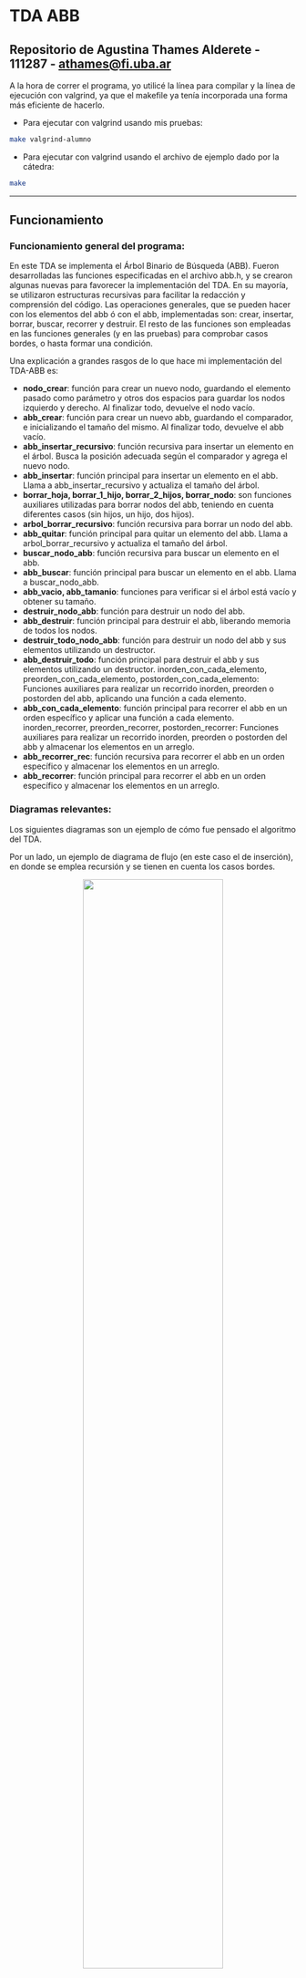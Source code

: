 # TDA ABB

## Repositorio de Agustina Thames Alderete - 111287 - athames@fi.uba.ar

A la hora de correr el programa, yo utilicé la línea para compilar y la línea de ejecución con valgrind, ya que el makefile ya tenía incorporada una forma más eficiente de hacerlo.

- Para ejecutar con valgrind usando mis pruebas:

```bash
make valgrind-alumno
```

- Para ejecutar con valgrind usando el archivo de ejemplo dado por la cátedra:
```bash
make 
```
---
##  Funcionamiento

### Funcionamiento general del programa:

En este TDA se implementa el Árbol Binario de Búsqueda (ABB). Fueron desarrolladas las funciones especificadas en el archivo abb.h, y se crearon algunas nuevas para favorecer la implementación del TDA. En su mayoría, se utilizaron estructuras recursivas para facilitar la redacción y comprensión del código. Las operaciones generales, que se pueden hacer con los elementos del abb ó con el abb, implementadas son: crear, insertar, borrar, buscar, recorrer y destruir. El resto de las funciones son empleadas en las funciones generales (y en las pruebas) para comprobar casos bordes, o hasta formar una condición.

Una explicación a grandes rasgos de lo que hace mi implementación del TDA-ABB es:
- **nodo_crear**: función para crear un nuevo nodo, guardando el elemento pasado como parámetro y otros dos espacios para guardar los nodos izquierdo y derecho. Al finalizar todo, devuelve el nodo vacío.
- **abb_crear**: función para crear un nuevo abb, guardando el comparador, e inicializando el tamaño del mismo. Al finalizar todo, devuelve el abb vacío.
- **abb_insertar_recursivo**: función recursiva para insertar un elemento en el árbol. Busca la posición adecuada según el comparador y agrega el nuevo nodo.
- **abb_insertar**: función principal para insertar un elemento en el abb. Llama a abb_insertar_recursivo y actualiza el tamaño del árbol.
- **borrar_hoja, borrar_1_hijo, borrar_2_hijos, borrar_nodo**: son funciones auxiliares utilizadas para borrar nodos del abb, teniendo en cuenta diferentes casos (sin hijos, un hijo, dos hijos).
- **arbol_borrar_recursivo**: función recursiva para borrar un nodo del abb.
- **abb_quitar**: función principal para quitar un elemento del abb. Llama a arbol_borrar_recursivo y actualiza el tamaño del árbol.
- **buscar_nodo_abb**: función recursiva para buscar un elemento en el abb.
- **abb_buscar**: función principal para buscar un elemento en el abb. Llama a buscar_nodo_abb.
- **abb_vacio, abb_tamanio**: funciones para verificar si el árbol está vacío y obtener su tamaño.
- **destruir_nodo_abb**: función para destruir un nodo del abb.
- **abb_destruir**: función principal para destruir el abb, liberando memoria de todos los nodos.
- **destruir_todo_nodo_abb**: función para destruir un nodo del abb y sus elementos utilizando un destructor.
- **abb_destruir_todo**: función principal para destruir el abb y sus elementos utilizando un destructor.
inorden_con_cada_elemento, preorden_con_cada_elemento, postorden_con_cada_elemento: Funciones auxiliares para realizar un recorrido inorden, preorden o postorden del abb, aplicando una función a cada elemento.
- **abb_con_cada_elemento**: función principal para recorrer el abb en un orden específico y aplicar una función a cada elemento.
inorden_recorrer, preorden_recorrer, postorden_recorrer: Funciones auxiliares para realizar un recorrido inorden, preorden o postorden del abb y almacenar los elementos en un arreglo.
- **abb_recorrer_rec**: función recursiva para recorrer el abb en un orden específico y almacenar los elementos en un arreglo.
- **abb_recorrer**: función principal para recorrer el abb en un orden específico y almacenar los elementos en un arreglo.

### Diagramas relevantes:

Los siguientes diagramas son un ejemplo de cómo fue pensado el algoritmo del TDA.

Por un lado, un ejemplo de diagrama de flujo (en este caso el de inserción), en donde se emplea recursión y se tienen en cuenta los casos bordes.

<div align="center">
<img width="70%" src="img/diagrama_flujo_insercion_abb.drawio.svg">
</div>

Por el otro, un diagrama que logra graficar cómo se utiliza el espacio de memoria en el programa, teniendo en cuenta los punteros correspondientes.

<div align="center">
<img width="70%" src="img/stack_heap_abb.drawio.svg">
</div>

---

## Respuestas a las preguntas teóricas
### 1. Explique teóricamente (y utilizando gráficos) qué es un árbol, árbol binario y árbol binario de búsqueda. Explique cómo funcionan, cuáles son sus operaciones básicas (incluyendo el análisis de complejidad de cada una de ellas) y por qué es importante la distinción de cada uno de estos diferentes tipos de árboles. Ayúdese con diagramas para explicar.

#### Árbol
Un árbol es una colección de nodos los cuales, a su vez, pueden estar conectados a múltiples nodos. Una de las características que lo destaca, es que facilita la búsqueda y la eliminación de un elemento (lo cual era mucho más complejo en el TDA de Lista).

Un árbol está compuesto por un nodo principal, llamado **nodo raíz**, y cero o muchos subárboles no vacíos, los cuales tienen su nodo raíz conectado mediante un vértice al nodo raíz.

<div align="center">
<img width="70%" src="img/estructura_arbol.drawio.svg">
</div>

Estando en un nodo, puedo ver los subárboles que se encuentran 'debajo' del mismo. En este caso, el nodo donde estamos parados es el **nodo padre**, y los nodos que se encuentran 'debajo' de este mismo serían sus **nodos hijos**. 

##### Casos especiales: 
- El nodo raíz no tiene padre
- **Hojas:** son aquellos nodos que no tienen hijos.

#### Árbol Binario
Son árboles relacionados a las operaciones de búsqueda, que tienen el objetivo de aproximarse a la búsqueda binaria. En este caso, el **nodo raíz está únicamente conectado con dos subárboles**, el subárbol izquierdo y el subárbol derecho.

<div align="center">
<img width="70%" src="img/estructura_abb.drawio.svg">
</div>

Las operaciones que se pueden realizar con un árbol binario son:
- Crear
- Destruir
- Insertar
- Borrar
- Buscar
- Vacío
- Recorrer

##### Recorridos
Para recorrer este tipo de árbol, hay tres posibles recorridos. En todos los casos, se llama recursivamente a la misma función que tiene las 3 acciones para hacer y se va comparando según el orden adecuado. (Por convención, 'N' es el nodo actual, 'D' es el subárbol derecho, e 'I' es el subárbol izquierdo):

- **Recorrido Preorden (NID)**: primero se visita N, después I y por último D. Cuando termina todos los subárboles izquierdos, 'vuelve uno atrás' y empieza a recorrer hacia abajo para la derecha, y así sucesivamente hasta que termina todos los nodos del árbol.
- **Recorrido Inorden (IND)**: primero se visita I, después N, y por último D. 
- **Recorrido Postorden (IDN)**: primero se visita I, después D, y por último N.

#### Árbol Binario de Búsqueda (ABB)
A diferencia del tipo explicado anteriormente, en este caso hay un orden, por lo que tenemos una forma de comparar los elementos para poder definir este orden y cada nodo del árbol posee un valor o una clave única.

Características:
- Las claves mayores se insertan en los subárboles derechos.
- Las claves menores se insertan en los subárboles izquierdos.
- Ambos subárboles también son ABBs.
- 'El hijo izquierdo siempre es menor que el nodo padre, y el hijo derecho siempre es mayor.'

##### Operaciones con ABBs
La **búsqueda** de un elemento comienza en el nodo raíz:
1. La clave buscada se compara con la clave del nodo raíz.
2. Si las claves son iguales, la búsqueda se detiene.
3. Si la clave buscada es mayor que la clave raíz, la búsqueda se reanuda en el subárbol derecho. Si la clave buscada es menor que la clave raíz, la búsqueda se reanuda en el subárbol izquierdo.

La **inserción**:
1. Comparo la clave del elemento a insertar con la clave del nodo raíz. Si es mayor, avanzo hacia el subárbol derecho, si es menor hacia el izquierdo.
2. Repetir el paso 1 hasta encontrar un elemento con clave igual o llegar al final del subárbol donde debo insertar el nuevo elemento.
3. Cuando se llega al final, creo un nuevo nodo, asignando NULL a los punteros izquierdo y derecho del mismo. Luego coloco el nuevo nodo como hijo izquierdo o derecho del anterior según sea el valor de la clave.

La **eliminación** (tomándose como ejemplo un árbol que tiene números enteros como elementos):
- *Borrar Nodo Hoja*: hago directamente la liberación de memoria de ese nodo.
- *Borrar Nodo con un Hijo*: hago que el nodo anterior al que quiero borrar apunte al nodo hijo, y luego libero la memoria del nodo que se desea.
- *Borrar Nodo con dos Hijos*: en este caso, elijo el sucesor o antecesro inmediato al número más cercano al que quiero borrar. Para encontrar el antecesor, voy a la rama izquierda y después todo a la derecha hasta encontrar una hoja (el antecesor). Por el contrario, para encontrar el sucesor, voy a la rama derecha y después todo a la izquierda hasta encontrar una hoja (el sucesor). El nodo encontrado es el que va a reemplazar al nodo a borrar. Por último, hago libero la memoria correspondiente.


### 2. Explique su implementación y decisiones de diseño (por ejemplo, si tal o cuál funciones se plantearon de forma recursiva, iterativa o mixta y por qué, que dificultades encontró al manejar los nodos y punteros, reservar y liberar memoria, etc).

En líneas generales, considero que el código fue implementado mediante un buen manejo de nodos y punteros. En cuanto a la memoria, la dificultad generalmente aparecía en las pruebas, pero con la ejecución del código por Valgrind, se podían solucionar los errores de liberación de memoria.

#### Estructuras de Datos Utilizadas:
- **Nodo del Árbol (`nodo_abb_t`)**: Contiene un puntero al elemento que contiene, así como punteros a los hijos izquierdo y derecho.
- **Árbol Binario de Búsqueda (`abb_t`)**: Estructura principal que contiene un puntero a la raíz, el tamaño del árbol y una función comparadora.

#### Funciones Principales y Recursión:
La recursión ayuda a que mi código no utilice tantas estructuras iterativas, para lograr una mejor comprensión del código, y poder manejar las condiciones más fácilmente.
- **Inserción Recursiva**: `abb_insertar_recursivo` utiliza un enfoque recursivo para insertar elementos.
- **Borrado Recursivo**: `arbol_borrar_recursivo` elimina nodos recursivamente.
- **Recorrido Recursivo**: Funciones como `inorden_con_cada_elemento` utilizan la recursión para recorrer el árbol.

#### Estrategias de Borrado:
Fueron separados los 3 casos para que la implementación sea máz eficaz.
- **Borrado de Hojas**: `borrar_hoja` libera la memoria de un nodo hoja.
- **Borrado con 1 Hijo**: `borrar_1_hijo` maneja nodos con un solo hijo.
- **Borrado con 2 Hijos**: `borrar_2_hijos` aborda el caso de nodos con dos hijos.

#### Liberación de Memoria:
- **Destructor del Árbol y Nodos**: Funciones como `abb_destruir` y `abb_destruir_todo` liberan la memoria del abb correctamente. Luego el abb queda vacío.

#### Decisiones de Manejo de Punteros y Nodos:
- **Punteros Dobles**: Se utilizan punteros dobles en las funciones de borrado para modificar el puntero al nodo padre.
- **Validación de Punteros**: Se verifican los punteros pasados a las funciones para prevenir problemas de segmentación.
- **Asignación de Nodos**: Se asigna memoria dinámicamente para los nuevos nodos y se verifica la asignación.

#### Optimizaciones y Consideraciones:
- **Manejo de Tamaño del Árbol**: Se mantiene un contador de tamaño del árbol para operaciones eficientes.
- **Funciones de Recorrido Personalizables**: Se proporcionan funciones de recorrido que permiten al usuario especificar operaciones personalizadas en cada nodo.
